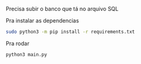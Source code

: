 Precisa subir o banco que tá no arquivo SQL

Pra instalar as dependencias
```bash
sudo python3 -m pip install -r requirements.txt 
```

Pra rodar
```bash
python3 main.py
```